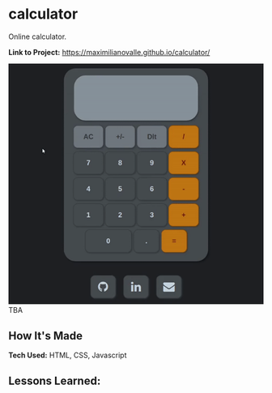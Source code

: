 # calculator
Online calculator.

**Link to Project:** https://maximilianovalle.github.io/calculator/

![](demo.gif) TBA

## How It's Made

**Tech Used:** HTML, CSS, Javascript

## Lessons Learned:
